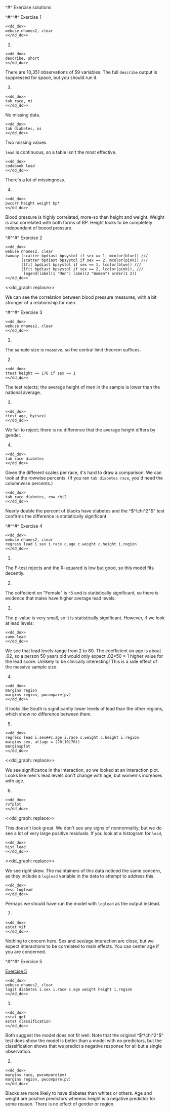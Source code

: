 ^#^ Exercise solutions

^#^^#^ Exercise 1

~~~~
<<dd_do>>
webuse nhanes2, clear
<</dd_do>>
~~~~

1)
~~~~
<<dd_do>>
describe, short
<</dd_do>>
~~~~

There are 10,351 observations of 59 variables. The full `describe` output is suppressed for space, but you should run it.

3)
~~~~
<<dd_do>>
tab race, mi
<</dd_do>>
~~~~
No missing data.
~~~~
<<dd_do>>
tab diabetes, mi
<</dd_do>>
~~~~
Two missing values.

`lead` is continuous, so a table isn't the most effective.
~~~~
<<dd_do>>
codebook lead
<</dd_do>>
~~~~
There's a lot of missingness.

4)
~~~~
<<dd_do>>
pwcorr height weight bp*
<</dd_do>>
~~~~
Blood pressure is highly correlated, more-so than height and weight. Weight is also correlated with both forms of BP. Height looks to be completely
independent of boood pressure.

^#^^#^ Exercise 2

~~~~
<<dd_do>>
webuse nhanes2, clear
twoway (scatter bpdiast bpsystol if sex == 1, mcolor(blue)) ///
       (scatter bpdiast bpsystol if sex == 2, mcolor(pink)) ///
       (lfit bpdiast bpsystol if sex == 1, lcolor(blue)) ///
       (lfit bpdiast bpsystol if sex == 2, lcolor(pink)), ///
        legend(label(1 "Men") label(2 "Women") order(1 2))
<</dd_do>>
~~~~

<<dd_graph: replace>>

We can see the correlation between blood pressure measures, with a bit stronger of a relationship for men.

^#^^#^ Exercise 3

~~~~
<<dd_do>>
webuse nhanes2, clear
<</dd_do>>
~~~~

1)

The sample size is massive, so the central limit theorem suffices.

2)

~~~~
<<dd_do>>
ttest height == 176 if sex == 1
<</dd_do>>
~~~~

The test rejects; the average height of men in the sample is lower than the national average.

3)

~~~~
<<dd_do>>
ttest age, by(sex)
<</dd_do>>
~~~~

We fail to reject; there is no difference that the average height differs by gender.

4)

~~~~
<<dd_do>>
tab race diabetes
<</dd_do>>
~~~~

Given the different scales per race, it's hard to draw a comparison. We can look at the rowwise percents. (If you ran `tab diabetes race`, you'd need
the columnwise percents.)

~~~~
<<dd_do>>
tab race diabetes, row chi2
<</dd_do>>
~~~~

Nearly double the percent of blacks have diabetes and the ^$^\chi^2^$^ test confirms the difference is statistically significant.

^#^^#^ Exercise 4

~~~~
<<dd_do>>
webuse nhanes2, clear
regress lead i.sex i.race c.age c.weight c.height i.region
<</dd_do>>
~~~~

1)

The F-test rejects and the R-squared is low but good, so this model fits decently.

2)

The coffecient on "Female" is -5 and is statistically significant, so there is evidence that males have higher average lead levels.

3)

The p-value is very small, so it is statistically significant. However, if we look at lead levels:

~~~~
<<dd_do>>
summ lead
<</dd_do>>
~~~~

We see that lead levels range from 2 to 80. The coefficient on age is about .02, so a person 50 years old would only expect .02*50 = 1 higher value
for the lead score. Unlikely to be clinically interesting! This is a side effect of the massive sample size.

4)

~~~~
<<dd_do>>
margins region
margins region, pwcompare(pv)
<</dd_do>>
~~~~

It looks like South is significantly lower levels of lead than the other regions, which show no difference between them.

5)
~~~~
<<dd_do>>
regress lead i.sex##c.age i.race c.weight c.height i.region
margins sex, at(age = (20(10)70))
marginsplot
<</dd_do>>
~~~~

<<dd_graph: replace>>

We see significance in the interaction, so we looked at an interaction plot. Looks like men's lead levels don't change with age, but women's increases
with age.

6)
~~~~
<<dd_do>>
rvfplot
<</dd_do>>
~~~~

<<dd_graph: replace>>

This doesn't look great. We don't see any signs of nonnormality, but we do see a lot of very large positive residuals. If you look at a histogram for
`lead`,

~~~~
<<dd_do>>
hist lead
<</dd_do>>
~~~~

<<dd_graph: replace>>

We see right skew. The maintainers of this data noticed the same concern, as they include a `loglead` variable in the data to attempt to address this.

~~~~
<<dd_do>>
desc loglead
<</dd_do>>
~~~~

Perhaps we should have run the model with `loglead` as the output instead.

7)

~~~~
<<dd_do>>
estat vif
<</dd_do>>
~~~~

Nothing to concern here. Sex and sex/age interaction are close, but we expect interactions to be correlated to main effects. You can center age if you are concerned.

^#^^#^ Exercise 5

[Exercise 5](regression.html#exercise-5)

~~~~
<<dd_do>>
webuse nhanes2, clear
logit diabetes i.sex i.race c.age weight height i.region
<</dd_do>>
~~~~

1)

~~~~
<<dd_do>>
estat gof
estat classification
<</dd_do>>
~~~~

Both suggest the model does not fit well. Note that the original ^$^\chi^2^$^ test does show the model is better than a model with no predictors, but
the classification shows that we predict a negative response for all but a single observation.

2)

~~~~
<<dd_do>>
margins race, pwcompare(pv)
margins region, pwcompare(pv)
<</dd_do>>
~~~~

Blacks are more likely to have diabetes than whites or others. Age and weight are positive predictors whereas height is a negative predictor for some
reason. There is no effect of gender or region.
